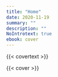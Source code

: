 ```yaml
---
title: "Home"
date: 2020-11-19
summary: ""
description: ""
NoIntrotext: true
ebook: cover
---
```


{{< covertext >}}

{{< cover >}}
